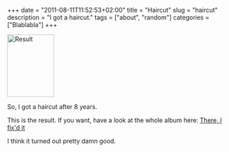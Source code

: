 +++
date = "2011-08-11T11:52:53+02:00"
title = "Haircut"
slug = "haircut"
description = "I got a haircut."
tags = ["about", "random"]
categories = ["Blablabla"]
+++
<p><img alt="Result" src="https://lh4.googleusercontent.com/-LpH3V_ej1zM/TkO_atsOShI/AAAAAAAAApU/9PUfUAEZnVU/s144/IMG_20110811_131857.jpg" title="Result" class="alignright" width="108" height="144" /></p>
<p>So, I got a haircut after 8 years.</p>
<p>This is the result. If you want, have a look at the whole album here: <a href="https://picasaweb.google.com/111093783412798768777/ThereIFixDIt?authuser=0&authkey=Gv1sRgCLTU7rDW0qqJrwE&feat=directlink">There, I fix'd it</a></p>
<p>I think it turned out pretty damn good.</p>
